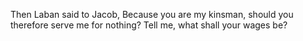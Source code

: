 Then Laban said to Jacob, Because you are my kinsman, should you therefore serve me for nothing? Tell me, what shall your wages be?
